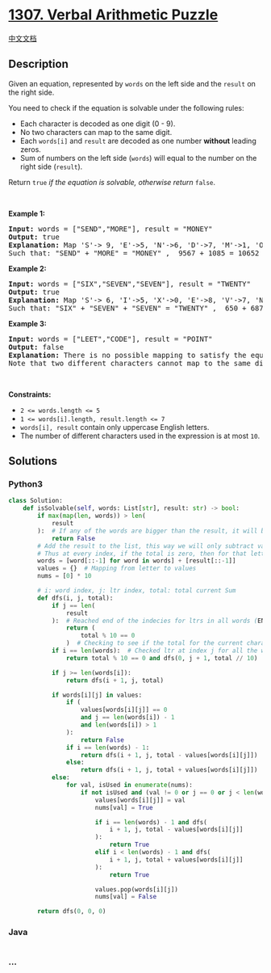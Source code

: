 # [1307. Verbal Arithmetic Puzzle](https://leetcode.com/problems/verbal-arithmetic-puzzle)

[中文文档](/solution/1300-1399/1307.Verbal%20Arithmetic%20Puzzle/README.md)

## Description

<p>Given an equation, represented by <code>words</code> on the left side and the <code>result</code> on the right side.</p>

<p>You need to check if the equation is solvable under the following rules:</p>

<ul>
	<li>Each character is decoded as one digit (0 - 9).</li>
	<li>No two characters can map to the same digit.</li>
	<li>Each <code>words[i]</code> and <code>result</code> are decoded as one number <strong>without</strong> leading zeros.</li>
	<li>Sum of numbers on the left side (<code>words</code>) will equal to the number on the right side (<code>result</code>).</li>
</ul>

<p>Return <code>true</code> <em>if the equation is solvable, otherwise return</em> <code>false</code>.</p>

<p>&nbsp;</p>
<p><strong class="example">Example 1:</strong></p>

<pre>
<strong>Input:</strong> words = [&quot;SEND&quot;,&quot;MORE&quot;], result = &quot;MONEY&quot;
<strong>Output:</strong> true
<strong>Explanation:</strong> Map &#39;S&#39;-&gt; 9, &#39;E&#39;-&gt;5, &#39;N&#39;-&gt;6, &#39;D&#39;-&gt;7, &#39;M&#39;-&gt;1, &#39;O&#39;-&gt;0, &#39;R&#39;-&gt;8, &#39;Y&#39;-&gt;&#39;2&#39;
Such that: &quot;SEND&quot; + &quot;MORE&quot; = &quot;MONEY&quot; ,  9567 + 1085 = 10652</pre>

<p><strong class="example">Example 2:</strong></p>

<pre>
<strong>Input:</strong> words = [&quot;SIX&quot;,&quot;SEVEN&quot;,&quot;SEVEN&quot;], result = &quot;TWENTY&quot;
<strong>Output:</strong> true
<strong>Explanation:</strong> Map &#39;S&#39;-&gt; 6, &#39;I&#39;-&gt;5, &#39;X&#39;-&gt;0, &#39;E&#39;-&gt;8, &#39;V&#39;-&gt;7, &#39;N&#39;-&gt;2, &#39;T&#39;-&gt;1, &#39;W&#39;-&gt;&#39;3&#39;, &#39;Y&#39;-&gt;4
Such that: &quot;SIX&quot; + &quot;SEVEN&quot; + &quot;SEVEN&quot; = &quot;TWENTY&quot; ,  650 + 68782 + 68782 = 138214</pre>

<p><strong class="example">Example 3:</strong></p>

<pre>
<strong>Input:</strong> words = [&quot;LEET&quot;,&quot;CODE&quot;], result = &quot;POINT&quot;
<strong>Output:</strong> false
<strong>Explanation:</strong> There is no possible mapping to satisfy the equation, so we return false.
Note that two different characters cannot map to the same digit.
</pre>

<p>&nbsp;</p>
<p><strong>Constraints:</strong></p>

<ul>
	<li><code>2 &lt;= words.length &lt;= 5</code></li>
	<li><code>1 &lt;= words[i].length, result.length &lt;= 7</code></li>
	<li><code>words[i], result</code> contain only uppercase English letters.</li>
	<li>The number of different characters used in the expression is at most <code>10</code>.</li>
</ul>

## Solutions

<!-- tabs:start -->

### **Python3**

```python
class Solution:
    def isSolvable(self, words: List[str], result: str) -> bool:
        if max(map(len, words)) > len(
            result
        ):  # If any of the words are bigger than the result, it will be impossible to solve
            return False
        # Add the result to the list, this way we will only subtract values when it comes to the result word.
        # Thus at every index, if the total is zero, then for that letter index the formulat is correct
        words = [word[::-1] for word in words] + [result[::-1]]
        values = {}  # Mapping from letter to values
        nums = [0] * 10

        # i: word index, j: ltr index, total: total current Sum
        def dfs(i, j, total):
            if j == len(
                result
            ):  # Reached end of the indecies for ltrs in all words (END)
                return (
                    total % 10 == 0
                )  # Checking to see if the total for the current character is correct or not
            if i == len(words):  # Checked ltr at index j for all the words
                return total % 10 == 0 and dfs(0, j + 1, total // 10)

            if j >= len(words[i]):
                return dfs(i + 1, j, total)

            if words[i][j] in values:
                if (
                    values[words[i][j]] == 0
                    and j == len(words[i]) - 1
                    and len(words[i]) > 1
                ):
                    return False
                if i == len(words) - 1:
                    return dfs(i + 1, j, total - values[words[i][j]])
                else:
                    return dfs(i + 1, j, total + values[words[i][j]])
            else:
                for val, isUsed in enumerate(nums):
                    if not isUsed and (val != 0 or j == 0 or j < len(words[i]) - 1):
                        values[words[i][j]] = val
                        nums[val] = True

                        if i == len(words) - 1 and dfs(
                            i + 1, j, total - values[words[i][j]]
                        ):
                            return True
                        elif i < len(words) - 1 and dfs(
                            i + 1, j, total + values[words[i][j]]
                        ):
                            return True

                        values.pop(words[i][j])
                        nums[val] = False

        return dfs(0, 0, 0)
```

### **Java**

```java

```

### **...**

```

```

<!-- tabs:end -->
